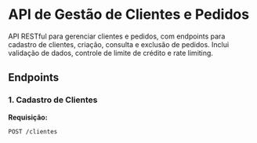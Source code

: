 # API de Gestão de Clientes e Pedidos

API RESTful para gerenciar clientes e pedidos, com endpoints para cadastro de clientes, criação, consulta e exclusão de pedidos. Inclui validação de dados, controle de limite de crédito e rate limiting.

## Endpoints

### 1. Cadastro de Clientes

**Requisição:**

```http
POST /clientes
